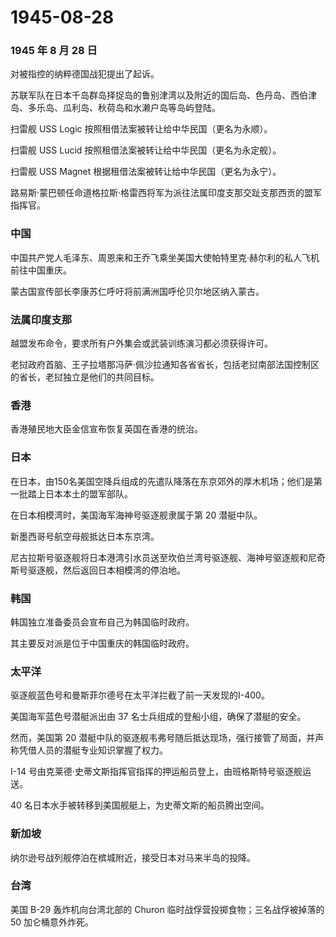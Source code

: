 # 1945-08-28

### 1945 年 8 月 28 日

对被指控的纳粹德国战犯提出了起诉。

苏联军队在日本千岛群岛择捉岛的鲁别津湾以及附近的国后岛、色丹岛、西伯津岛、多乐岛、瓜利岛、秋荷岛和水濑户岛等岛屿登陆。

扫雷舰 USS Logic 按照租借法案被转让给中华民国（更名为永顺）。

扫雷舰 USS Lucid 按照租借法案被转让给中华民国（更名为永定舰）。

扫雷舰 USS Magnet 根据租借法案被转让给中华民国（更名为永宁）。

路易斯·蒙巴顿任命道格拉斯·格雷西将军为派往法属印度支那交趾支那西贡的盟军指挥官。

### 中国

中国共产党人毛泽东、周恩来和王乔飞乘坐美国大使帕特里克·赫尔利的私人飞机前往中国重庆。

蒙古国宣传部长李康苏仁呼吁将前满洲国呼伦贝尔地区纳入蒙古。

### 法属印度支那

越盟发布命令，要求所有户外集会或武装训练演习都必须获得许可。

老挝政府首脑、王子拉塔那冯萨·佩沙拉通知各省省长，包括老挝南部法国控制区的省长，老挝独立是他们的共同目标。

### 香港

香港殖民地大臣金信宣布恢复英国在香港的统治。

### 日本

在日本，由150名美国空降兵组成的先遣队降落在东京郊外的厚木机场；他们是第一批踏上日本本土的盟军部队。

在日本相模湾时，美国海军海神号驱逐舰隶属于第 20 潜艇中队。

新墨西哥号航空母舰抵达日本东京湾。

尼古拉斯号驱逐舰将日本港湾引水员送至坎伯兰湾号驱逐舰、海神号驱逐舰和尼奇斯号驱逐舰，然后返回日本相模湾的停泊地。

### 韩国

韩国独立准备委员会宣布自己为韩国临时政府。

其主要反对派是位于中国重庆的韩国临时政府。

### 太平洋

驱逐舰蓝色号和曼斯菲尔德号在太平洋拦截了前一天发现的I-400。

美国海军蓝色号潜艇派出由 37 名士兵组成的登船小组，确保了潜艇的安全。

然而，美国第 20
潜艇中队的驱逐舰韦弗号随后抵达现场，强行接管了局面，并声称凭借人员的潜艇专业知识掌握了权力。

I-14
号由克莱德·史蒂文斯指挥官指挥的押运船员登上，由班格斯特号驱逐舰运送。

40 名日本水手被转移到美国舰艇上，为史蒂文斯的船员腾出空间。

### 新加坡

纳尔逊号战列舰停泊在槟城附近，接受日本对马来半岛的投降。

### 台湾

美国 B-29 轰炸机向台湾北部的 Churon 临时战俘营投掷食物；三名战俘被掉落的
50 加仑桶意外炸死。